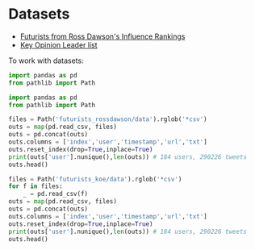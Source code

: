 # Datasets

* [Futurists from Ross Dawson's Influence Rankings](./futurists_rossdawson/)
* [Key Opinion Leader list](./futurists_koe/)

To work with datasets:
```python
import pandas as pd
from pathlib import Path

import pandas as pd
from pathlib import Path

files = Path('futurists_rossdawson/data').rglob('*csv')
outs = map(pd.read_csv, files)
outs = pd.concat(outs)
outs.columns = ['index','user','timestamp','url','txt']
outs.reset_index(drop=True,inplace=True)
print(outs['user'].nunique(),len(outs)) # 184 users, 290226 tweets
outs.head()

files = Path('futurists_koe/data').rglob('*csv')
for f in files:
    _ = pd.read_csv(f)
outs = map(pd.read_csv, files)
outs = pd.concat(outs)
outs.columns = ['index','user','timestamp','url','txt']
outs.reset_index(drop=True,inplace=True)
print(outs['user'].nunique(),len(outs)) # 184 users, 290226 tweets
outs.head()
```